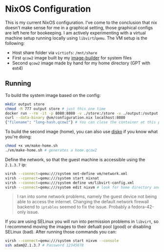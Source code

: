 # NixOS Configuration

This is my current NixOS configuration. I've come to the conclusion that nix doesn't make sense for me in a graphical setting, those graphical configs are left here for bookeeping. I am actively experimenting with a virtual machine setup running locally using `libvirt`/`qemu`. The VM setup is the following:

- Host share folder via `virtiofs`: `/mnt/share`
- First `qcow2` image built by my [image-builder](https://github.com/TypicalAM/vm-builder) for system files
- Second `qcow2` image made by hand for my home directory (GPT with ext4)

## Running

To build the system image based on the config:

```sh
mkdir output store
chmod -R 777 output store # just this one time
docker run --rm -it -p 8080:8080 -v ./store:/store -v ./output:/output image-builder:stage
curl --data-binary @vm/configuration.nix localhost:8080
{"filename": "long-hash.qcow2"} # You can close the container at this point
```

To build the second image (home), you can also use [disko](https://github.com/nix-community/disko) if you know what you're doing:

```sh
chmod +x vm/make-home.sh
./vm/make-home.sh # generates a home.qcow2
```

Define the network, so that the guest machine is accessible using the `2.1.3.7` ip:

```sh
virsh --connect=qemu:///system net-define vm/network.xml
virsh --connect=qemu:///system start nixnat
virsh --connect=qemu:///system define vm/libvirt-config.xml
virsh --connect=qemu:///system edit nixvm # look for home directory and change paths to the images
```

> I ran into some network problems, namely the guest device not being able to access the internet. Changing the default network firewall backend to `iptables` seemed to fix the issue. Probably a fedora-42-only issue.

If you are using SELinux you will run into permission problems in `libvirt`, so I recommend moving the images to their defualt pool (good) or disabling SELinux (bad). After running those commands you can:

```sh
virsh --connect=qemu:///system start nixvm --console
ssh adam@2.1.3.7 # Password 12345678
```
